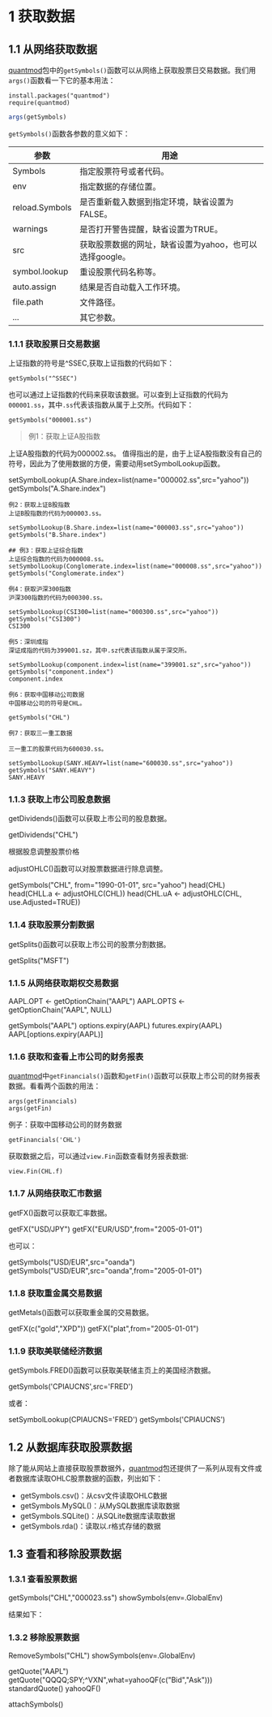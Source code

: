 # 1 获取数据



## 1.1 从网络获取数据

[quantmod](http://www.quantmod.com )包中的`getSymbols()`函数可以从网络上获取股票日交易数据。我们用`args()`函数看一下它的基本用法：


```{r}
install.packages("quantmod")
require(quantmod)
```

```r
args(getSymbols)
```

`getSymbols()`函数各参数的意义如下：

参数|用途
----|-------
Symbols|指定股票符号或者代码。
env|指定数据的存储位置。
reload.Symbols|是否重新载入数据到指定环境，缺省设置为FALSE。
warnings|是否打开警告提醒，缺省设置为TRUE。
src|获取股票数据的网址，缺省设置为yahoo，也可以选择google。
symbol.lookup|重设股票代码名称等。
auto.assign|结果是否自动载入工作环境。
file.path|文件路径。
...|其它参数。 

### 1.1.1 获取股票日交易数据

上证指数的符号是^SSEC,获取上证指数的代码如下：

```
getSymbols("^SSEC")
```

也可以通过上证指数的代码来获取该数据。可以查到上证指数的代码为`000001.ss`，其中`.ss`代表该指数从属于上交所。代码如下：

```
getSymbols("000001.ss")
```

>例1：获取上证A股指数

上证A股指数的代码为000002.ss。
值得指出的是，由于上证A股指数没有自己的符号，因此为了使用数据的方便，需要动用setSymbolLookup函数。

setSymbolLookup(A.Share.index=list(name="000002.ss",src="yahoo"))
getSymbols("A.Share.index")


```
例2：获取上证B股指数
上证B股指数的代码为000003.ss。

setSymbolLookup(B.Share.index=list(name="000003.ss",src="yahoo"))
getSymbols("B.Share.index")
```

```
## 例3：获取上证综合指数
上证综合指数的代码为000008.ss。
setSymbolLookup(Conglomerate.index=list(name="000008.ss",src="yahoo"))
getSymbols("Conglomerate.index")
```

```
例4：获取沪深300指数
沪深300指数的代码为000300.ss。

setSymbolLookup(CSI300=list(name="000300.ss",src="yahoo"))
getSymbols("CSI300")
CSI300
```

```
例5：深圳成指
深证成指的代码为399001.sz，其中.sz代表该指数从属于深交所。

setSymbolLookup(component.index=list(name="399001.sz",src="yahoo"))
getSymbols("component.index")
component.index
```

```
例6：获取中国移动公司数据
中国移动公司的符号是CHL。

getSymbols("CHL")

```
```
例7：获取三一重工数据

三一重工的股票代码为600030.ss。

setSymbolLookup(SANY.HEAVY=list(name="600030.ss",src="yahoo"))
getSymbols("SANY.HEAVY")
SANY.HEAVY
```

### 1.1.3 获取上市公司股息数据
getDividends()函数可以获取上市公司的股息数据。

getDividends("CHL")

根据股息调整股票价格

adjustOHLC()函数可以对股票数据进行除息调整。

getSymbols("CHL", from="1990-01-01", src="yahoo")
head(CHL)
head(CHLL.a <- adjustOHLC(CHL))
head(CHL.uA <- adjustOHLC(CHL, use.Adjusted=TRUE))


### 1.1.4 获取股票分割数据
getSplits()函数可以获取上市公司的股票分割数据。

getSplits("MSFT")

### 1.1.5 从网络获取期权交易数据

AAPL.OPT <- getOptionChain("AAPL")
AAPL.OPTS <- getOptionChain("AAPL", NULL)

getSymbols("AAPL")
options.expiry(AAPL)
futures.expiry(AAPL)
AAPL[options.expiry(AAPL)]

### 1.1.6 获取和查看上市公司的财务报表

[quantmod](http://www.quantmod.com)中`getFinancials()`函数和`getFin()`函数可以获取上市公司的财务报表数据。看看两个函数的用法：
```
args(getFinancials)
args(getFin)
```

例子：获取中国移动公司的财务数据

```
getFinancials('CHL')
```

获取数据之后，可以通过`view.Fin`函数查看财务报表数据:

```
view.Fin(CHL.f)
```

### 1.1.7 从网络获取汇市数据
getFX()函数可以获取汇率数据。

getFX("USD/JPY")
getFX("EUR/USD",from="2005-01-01")

也可以：

getSymbols("USD/EUR",src="oanda")
getSymbols("USD/EUR",src="oanda",from="2005-01-01")

### 1.1.8 获取重金属交易数据
getMetals()函数可以获取重金属的交易数据。

getFX(c("gold","XPD"))
getFX("plat",from="2005-01-01")

### 1.1.9 获取美联储经济数据

getSymbols.FRED()函数可以获取美联储主页上的美国经济数据。

getSymbols('CPIAUCNS',src='FRED')


或者：

setSymbolLookup(CPIAUCNS='FRED')
getSymbols('CPIAUCNS')

## 1.2 从数据库获取股票数据

除了能从网站上直接获取股票数据外，[quantmod](http://www.quantmod.com)包还提供了一系列从现有文件或者数据库读取OHLC股票数据的函数，列出如下：
* getSymbols.csv()：从csv文件读取OHLC数据
* getSymbols.MySQL()：从MySQL数据库读取数据
* getSymbols.SQLite()：从SQLite数据库读取数据
* getSymbols.rda()：读取以.r格式存储的数据

## 1.3 查看和移除股票数据

### 1.3.1 查看股票数据

getSymbols("CHL","000023.ss")
showSymbols(env=.GlobalEnv)

结果如下：

### 1.3.2 移除股票数据

RemoveSymbols("CHL")
showSymbols(env=.GlobalEnv)


getQuote("AAPL")
getQuote("QQQQ;SPY;^VXN",what=yahooQF(c("Bid","Ask")))
standardQuote()
yahooQF()

attachSymbols()
